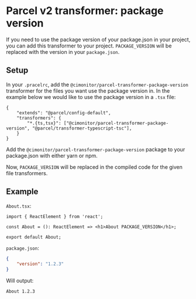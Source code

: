 # Parcel v2 transformer: package version

If you need to use the package version of your package.json in your project, you can add this transformer to your
project. `PACKAGE_VERSION` will be replaced with the version in your `package.json`.

## Setup

In your `.pracelrc`, add the `@cimonitor/parcel-transformer-package-version` transformer for the files you want use the
package version in. In the example below we would like to use the package version in a `.tsx` file:

```pracelrc
{
    "extends": "@parcel/config-default",
    "transformers": {
        "*.{ts,tsx}": ["@cimonitor/parcel-transformer-package-version", "@parcel/transformer-typescript-tsc"],
    }
}
```

Add the `@cimonitor/parcel-transformer-package-version` package to your package.json with either yarn or npm.

Now, `PACKAGE_VERSION` will be replaced in the compiled code for the given file transformers.

## Example

`About.tsx`:

```tsx
import { ReactElement } from 'react';

const About = (): ReactElement => <h1>About PACKAGE_VERSION</h1>;

export default About;
```

`package.json`:

```json
{
    "version": "1.2.3"
}
```

Will output:

```html
About 1.2.3
```
